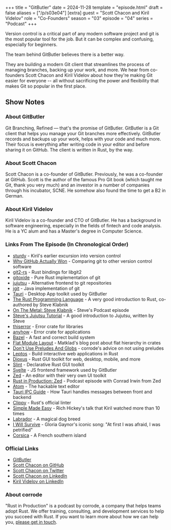 +++
title = "GitButler"
date = 2024-11-28
template = "episode.html"
draft = false
aliases = ["/p/s03e04"]
[extra]
guest = "Scott Chacon and Kiril Videlov"
role = "Co-Founders"
season = "03"
episode = "04"
series = "Podcast"
+++

<div><script id="letscast-player-4553b0d1" src="https://letscast.fm/podcasts/rust-in-production-82281512/episodes/gitbutler-with-scott-chacon-and-kiril-videlov/player.js?size=s"></script></div>
Version control is a critical part of any modern software project
and git is the most popular tool for the job. But it can be complex and
confusing, especially for beginners.

The team behind GitButler believes there is a better way.

They are building a modern Git client that streamlines the process
of managing branches, backing up your work, and more. We hear from co-founders
Scott Chacon and Kiril Videlov about how they're making Git easier for everyone
-- all without sacrificing the power and flexibility that makes Git so popular in
the first place.

<!-- more -->

## Show Notes

### About GitButler

Git Branching, Refined &mdash; that's the promise of GitButler. GitButler is a Git client that helps you manage your Git branches more effectively.
GitButler records and backups up your work, helps with your code and much more. Their focus is everything after writing code in your editor and before sharing it on GitHub. The client is written in Rust, by the way. 

### About Scott Chacon 

Scott Chacon is a co-founder of GitButler. Previously, he was a co-founder at GitHub. Scott is the author of the famous Pro Git book
(which taught me Git, thank you very much) and an investor in a number of companies through his incubator, SCNE. He somehow also found the time to get a B2 in German.

### About Kiril Videlov

Kiril Videlov is a co-founder and CTO of GitButler. He has a background in software engineering, especially in the fields of fintech and code analysis.
He is a YC alum and has a Master's degree in Computer Science.

### Links From The Episode (In Chronological Order)

- [sturdy](https://getsturdy.com/) - Kiril's earlier excursion into version control
- [Why GitHub Actually Won](https://blog.gitbutler.com/why-github-actually-won/) - Comparing git to other version control software
- [git2-rs](https://github.com/rust-lang/git2-rs) - Rust bindings for libgit2
- [gitoxide](https://github.com/Byron/gitoxide) - Pure Rust implementation of git
- [jujutsu](https://github.com/martinvonz/jj) - Alternative frontend to git repositories
- [jgit](https://www.eclipse.org/jgit/) - Java implementation of git
- [Tauri](https://tauri.app/) - Desktop App toolkit used by GitButler
- [The Rust Programming Language](https://doc.rust-lang.org/book/) - A very good introduction to Rust, co-authored by Steve Klabnik
- [On The Metal: Steve Klabnik](https://oxide.computer/podcasts/on-the-metal) - Steve's Podcast episode
- [Steve's Jujutsu Tutorial](https://steveklabnik.github.io/jujutsu-tutorial/) - A good introduction to Jujutsu, written by Steve
- [thiserror](https://github.com/dtolnay/thiserror) - Error crate for libraries
- [anyhow](https://github.com/dtolnay/anyhow) - Error crate for applications
- [Bazel](https://bazel.build/) - A fast and correct build system
- [Flat Module Layout](https://matklad.github.io/2021/08/22/large-rust-workspaces.html) - Matklad's blog post about flat hierarchy in crates
- [Don't Use Preludes And Globs](/blog/dont-use-preludes-and-globs/) - corrode's advice on not using preludes 
- [Leptos](https://leptos.dev/) - Build interactive web applications in Rust
- [Dioxus](https://dioxuslabs.com/) - Rust GUI toolkit for web, desktop, mobile, and more
- [Slint](https://slint-ui.com/) - Declarative Rust GUI toolkit
- [Svelte](https://svelte.dev/) - JS frontend framework used by GitButler
- [Zed](https://zed.dev/) - An editor with their very own UI toolkit
- [Rust in Production: Zed](/podcast/s03e01-zed) - Podcast episode with Conrad Irwin from Zed
- [Atom](https://github.com/atom/atom) - The hackable text editor
- [Tauri IPC Guide](https://tauri.app/concept/inter-process-communication/) - How Tauri handles messages between front and backend
- [Clippy](https://github.com/rust-lang/rust-clippy) - Rust's official linter
- [Simple Made Easy](https://www.infoq.com/presentations/Simple-Made-Easy/) - Rich Hickey's talk that Kiril watched more than 10 times
- [Labrador](https://en.wikipedia.org/wiki/Labrador_Retriever) - A magical dog breed
- [I Will Survive](https://en.wikipedia.org/wiki/I_Will_Survive) - Gloria Gaynor's iconic song: "At first I was afraid, I was petrified"
- [Corsica](https://en.wikipedia.org/wiki/Corsica) - A French southern island

### Official Links

- [GitButler](https://gitbutler.com)
- [Scott Chacon on GitHub](https://github.com/schacon)
- [Scott Chacon on Twitter](https://twitter.com/chacon)
- [Scott Chacon on LinkedIn](https://www.linkedin.com/in/schacon/)
- [Kiril Videlov on LinkedIn](https://www.linkedin.com/in/kirilv)


### About corrode

"Rust in Production" is a podcast by corrode, a company that helps teams adopt Rust. We offer training, consulting, and development services to help you succeed with Rust. If you want to learn more about how we can help you, [please get in touch](/about).